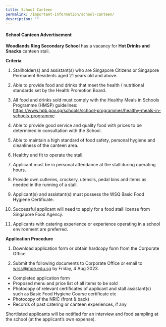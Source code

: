 ```yaml
---
title: School Canteen
permalink: /important-information/school-canteen/
description: ""
---
```

#### School Canteen Advertisement

**Woodlands Ring Secondary School** has a vacancy for **Hot Drinks and Snacks** canteen stall.

**Criteria**
1.	Stallholder(s) and assistant(s) who are Singapore Citizens or Singapore Permanent Residents aged 21 years old and above.

2.	Able to provide food and drinks that meet the health / nutritional standards set by the Health Promotion Board.

3.	All food and drinks sold must comply with the Healthy Meals in Schools Programme (HMSP) guidelines:
https://www.hpb.gov.sg/schools/school-programmes/healthy-meals-in-schools-programme

4.	Able to provide good service and quality food with prices to be determined in consultation with the School.

5.	Able to maintain a high standard of food safety, personal hygiene and cleanliness of the canteen area.

6.	Healthy and fit to operate the stall.

7.	Applicant must be in personal attendance at the stall during operating hours.

8.	Provide own cutleries, crockery, utensils, pedal bins and items as needed in the running of a stall.

9.	Applicant(s) and assistant(s) must possess the WSQ Basic Food Hygiene Certificate.

10.	Successful applicant will need to apply for a food stall license from Singapore Food Agency.

11.	Applicants with catering experience or experience operating in a school environment are preferred.


**Application Procedure**
1.	Download application form or obtain hardcopy form from the Corporate Office.

2.	Submit the following documents to Corporate Office or email to wrss@moe.edu.sg  by Friday, 4 Aug 2023.
	
*   Completed application form
*   Proposed menu and price list of all items to be sold
*   Photocopy of relevant certificates of applicant and stall assistant(s) such as Basic Food Hygiene Course certificate etc 
*   Photocopy of the NRIC (front & back)  
*   Records of past catering or canteen experiences, if any
 
Shortlisted applicants will be notified for an interview and food sampling at the school (at the applicant’s own expense).